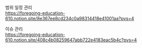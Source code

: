 범위 일정 관리   
https://foregoing-education-610.notion.site/8e367ee8cd234c0a98314418e41001aa?pvs=4

이슈 관리   
https://foregoing-education-610.notion.site/408c4b08259647abb722e4183eac5b4c?pvs=4
